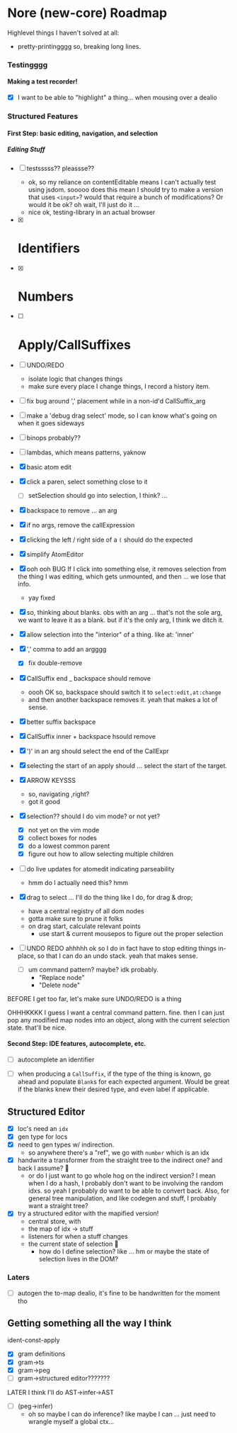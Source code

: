 # Nore (new-core) Roadmap

Highlevel things I haven't solved at all:
- pretty-printingggg
	so, breaking long lines.


### Testingggg

#### Making a test recorder!

- [x] I want to be able to "highlight" a thing... when mousing over a dealio

### Structured Features

#### First Step: basic editing, navigation, and selection

##### Editing Stuff

- [ ] testsssss?? pleassse??
	- ok, so my reliance on contentEditable means I can't actually test using jsdom.
	  sooooo does this mean I should try to make a version that uses `<input>`?
	  would that require a bunch of modifications? Or would it be ok?
	  oh wait, I'll just do it ...
	- nice ok, testing-library in an actual browser

- [x] # Identifiers
- [x] # Numbers
- [ ] # Apply/CallSuffixes
- [ ] UNDO/REDO
	- isolate logic that changes things
	- make sure every place I change things, I record a history item.
- [ ] fix bug around ',' placement while in a non-id'd CallSuffix_arg
- [ ] make a 'debug drag select' mode, so I can know what's going on when it goes sideways

- [ ] binops probably??
- [ ] lambdas, which means patterns, yaknow


- [x] basic atom edit
- [x] click a paren, select something close to it
	- [ ] setSelection should go into selection, I think? ... 
- [x] backspace to remove ... an arg
- [x] if no args, remove the callExpression
- [x] clicking the left / right side of a `(` should do the expected
- [x] simplify AtomEditor

- [x] ooh ooh BUG
	If I click into something else, it removes selection from the thing I was
	editing, which gets unmounted, and then ... we lose that info.
	- yay fixed

- [x] so, thinking about blanks. obs with an arg ... that's not the sole arg,
	we want to leave it as a blank.
	but if it's the only arg, I think we ditch it.
- [x] allow selection into the "interior" of a thing. like at: 'inner'

- [x] ',' comma to add an argggg
	- [x] fix double-remove
- [x] CallSuffix end _ backspace should remove
	- oooh OK so, backspace should switch it to `select:edit,at:change`
	- and then another backspace removes it. yeah that makes a lot of sense.
- [x] better suffix backspace
- [x] CallSuffix inner + backspace hsould remove
- [x] ')' in an arg should select the end of the CallExpr
- [x] selecting the start of an apply should ... select the start of the target.

- [x] ARROW KEYSSS
	- so, navigating ,right?
	- got it good

- [x] selection?? should I do vim mode? or not yet?
	- [x] not yet on the vim mode
	- [x] collect boxes for nodes
	- [x] do a lowest common parent
	- [x] figure out how to allow selecting multiple children

- [ ] do live updates for atomedit indicating parseability
	- hmm do I actually need this? hmm

- [x] drag to select ... I'll do the thing like I do, for drag & drop;
	- have a central registry of all dom nodes
	- gotta make sure to prune it folks
	- on drag start, calculate relevant points
		- use start & current mousepos to figure out the proper selection

- [ ] UNDO REDO ahhhhh ok so I do in fact have to stop editing things in-place, so that I
	can do an undo stack.
	yeah that makes sense.
	- [ ] um command pattern? maybe? idk probably.
		- "Replace node"
		- "Delete node"

BEFORE I get too far, let's make sure UNDO/REDO is a thing

OHHHKKKK I guess I want a central command pattern. fine.
then I can just pop any modified map nodes into an object, along with the current selection state.
that'll be nice.

#### Second Step: IDE features, autocomplete, etc.

- [ ] autocomplete an identifier
- [ ] when producing a `CallSuffix`, if the type of the thing is known, go ahead and populate `Blank`s for each expected argument. Would be great if the blanks knew their desired type, and even label if applicable.



## Structured Editor

- [x] loc's need an `idx`
- [x] gen type for locs
- [x] need to gen types w/ indirection.
	- so anywhere there's a "ref", we go with `number` which is an idx
- [x] handwrite a transformer from the straight tree to the indirect one? and back I assume? 🤔
	- or do I just want to go whole hog on the indirect version?
		I mean when I do a hash, I probably don't want to be involving the random idxs.
		so yeah I probably do want to be able to convert back.
		Also, for general tree manipulation, and like codegen and stuff, I probably want a straight tree?
- [x] try a structured editor with the mapified version!
	- central store, with
	- the map of idx -> stuff
	- listeners for when a stuff changes
	- the current state of selection 🤔
		- how do I define selection? like ... hm
			or maybe the state of selection lives in the DOM?


### Laters

- [ ] autogen the to-map dealio, it's fine to be handwritten for the moment tho

## Getting something all the way I think

ident-const-apply

- [x] gram definitions
- [x] gram->ts
- [x] gram->peg
- [ ] gram->structured editor???????

LATER I think I'll do AST->infer->AST
- [ ] (peg->infer)
	- oh so maybe I can do inference? like maybe I can ...
		just need to wrangle myself a global ctx...
